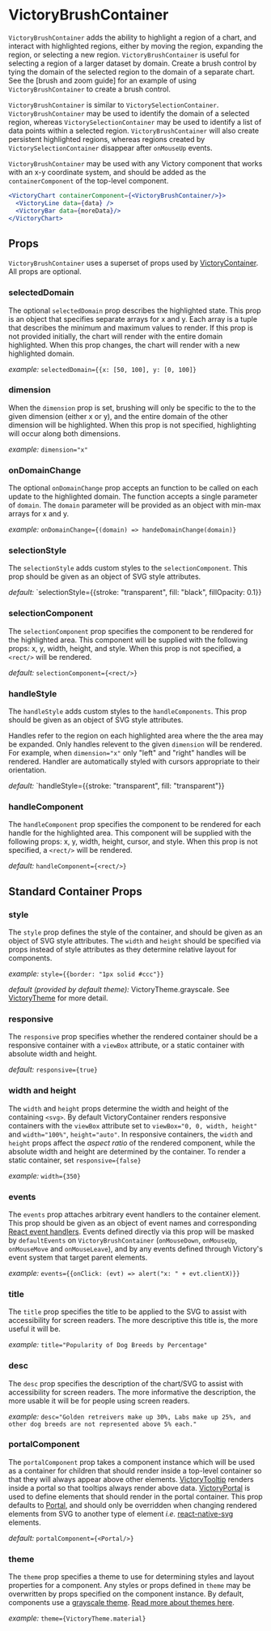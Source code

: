 # VictoryBrushContainer

`VictoryBrushContainer` adds the ability to highlight a region of a chart, and interact with
highlighted regions, either by moving the region, expanding the region, or selecting a new region.
`VictoryBrushContainer` is useful for selecting a region of a larger dataset by domain. Create a
brush control by tying the domain of the selected region to the domain of a separate chart.
See the [brush and zoom guide] for an example of using `VictoryBrushContainer` to create a brush
control.

`VictoryBrushContainer` is similar to `VictorySelectionContainer`. `VictoryBrushContainer` may be
used to identify the domain of a selected region, whereas `VictorySelectionContainer` may be used to
identify a list of data points within a selected region. `VictoryBrushContainer` will also create
persistent highlighted regions, whereas regions created by `VictorySelectionContainer`
disappear after `onMouseUp` events.

`VictoryBrushContainer` may be used with any Victory component that works with an x-y coordinate
system, and should be added as the `containerComponent` of the top-level component.

```jsx
<VictoryChart containerComponent={<VictoryBrushContainer/>}>
  <VictoryLine data={data} />
  <VictoryBar data={moreData}/>
</VictoryChart>
```

## Props

`VictoryBrushContainer` uses a superset of props used by [VictoryContainer]. All props are optional.

### selectedDomain

The optional `selectedDomain` prop describes the highlighted state. This prop is an object that
specifies separate arrays for x and y. Each array is a tuple that describes the minimum and maximum
values to render. If this prop is not provided initially, the chart will render with the entire
domain highlighted. When this prop changes, the chart will render with a new highlighted domain.

*example:* `selectedDomain={{x: [50, 100], y: [0, 100]}`

### dimension

When the `dimension` prop is set, brushing will only be specific to the to the given dimension
(either x or y), and the entire domain of the other dimension will be highlighted. When this prop
is not specified, highlighting will occur along both dimensions.

*example:* `dimension="x"`

### onDomainChange

The optional `onDomainChange` prop accepts an function to be called on each update to the
highlighted domain. The function accepts a single parameter of `domain`. The `domain` parameter will
be provided as an object with min-max arrays for x and y.

*example:* `onDomainChange={(domain) => handeDomainChange(domain)}`

### selectionStyle

The `selectionStyle` adds custom styles to the `selectionComponent`. This prop should be given as
an object of SVG style attributes.

*default:* `selectionStyle={{stroke: "transparent", fill: "black", fillOpacity: 0.1}}

### selectionComponent

The `selectionComponent` prop specifies the component to be rendered for the highlighted area.
This component will be supplied with the following props: x, y, width, height, and style.
When this prop is not specified, a `<rect/>` will be rendered.

*default:* `selectionComponent={<rect/>}`

### handleStyle

The `handleStyle` adds custom styles to the `handleComponents`. This prop should be given as
an object of SVG style attributes.

Handles refer to the region on each highlighted area where the the area may be
expanded. Only handles relevent to the given `dimension` will be rendered. For example, when
`dimension="x"` only "left" and "right" handles will be rendered. Handler are automatically styled
with cursors appropriate to their orientation.

*default:* `handleStyle={{stroke: "transparent", fill: "transparent"}}

### handleComponent

The `handleComponent` prop specifies the component to be rendered for each handle for the highlighted
area.  This component will be supplied with the following props: x, y, width, height, cursor, and style.
When this prop is not specified, a `<rect/>` will be rendered.

*default:* `handleComponent={<rect/>}`

## Standard Container Props

### style

The `style` prop defines the style of the container, and should be given as an object of SVG style attributes.
The `width` and `height` should be specified via props instead of style attributes as they determine
relative layout for components.

*example:* `style={{border: "1px solid #ccc"}}`

*default (provided by default theme):* VictoryTheme.grayscale. See [VictoryTheme] for more detail.

### responsive

The `responsive` prop specifies whether the rendered container should be a responsive container with a `viewBox` attribute, or a static container with absolute width and height.

*default:* `responsive={true}`

### width and height

The `width` and `height` props determine the width and height of the containing `<svg>`. By default VictoryContainer renders responsive containers with the `viewBox` attribute set to `viewBox="0, 0, width, height"` and `width="100%"`, `height="auto"`. In responsive containers, the `width` and `height` props affect the _aspect ratio_ of the rendered component, while the absolute width and height are determined by the container. To render a static container, set `responsive={false}`

*example:* `width={350}`

### events

The `events` prop attaches arbitrary event handlers to the container element. This prop should be
given as an object of event names and corresponding [React event handlers]. Events defined directly
via this prop will be masked by `defaultEvents` on `VictoryBrushContainer` (`onMouseDown`,
`onMouseUp`, `onMouseMove` and `onMouseLeave`), and by any events defined through Victory's event
system that target parent elements.

*example:* `events={{onClick: (evt) => alert("x: " + evt.clientX)}}`

### title

The `title` prop specifies the title to be applied to the SVG to assist with accessibility for screen readers. The more descriptive this title is, the more useful it will be.

*example:* `title="Popularity of Dog Breeds by Percentage"`

### desc

The `desc` prop specifies the description of the chart/SVG to assist with accessibility for screen readers. The more informative the description, the more usable it will be for people using screen readers.

*example:* `desc="Golden retreivers make up 30%, Labs make up 25%, and other dog breeds are not represented above 5% each."`

### portalComponent

The `portalComponent` prop takes a component instance which will be used as a container for children that should render inside a top-level container so that they will always appear above other elements. [VictoryTooltip] renders inside a portal so that tooltips always render above data. [VictoryPortal] is used to define elements that should render in the portal container. This prop defaults to [Portal], and should only be overridden when changing rendered elements from SVG to another type of element _i.e._ [react-native-svg] elements.

*default:* `portalComponent={<Portal/>}`

### theme

The `theme` prop specifies a theme to use for determining styles and layout properties for a
component. Any styles or props defined in `theme` may be overwritten by props specified on the
component instance. By default, components use a [grayscale theme]. [Read more about themes here].

*example:* `theme={VictoryTheme.material}`

[VictoryPortal]: https://formidable.com/open-source/victory/docs/victory-portal
[Portal]: https://github.com/FormidableLabs/victory-core/blob/master/src/victory-portal/portal.js
[react-native-svg]: https://github.com/react-native-community/react-native-svg
[VictoryTheme]: https://formidable.com/open-source/victory/docs/victory-theme
[VictoryTooltip]: https://formidable.com/open-source/victory/docs/victory-tooltip
[grayscale theme]: https://github.com/FormidableLabs/victory-core/blob/master/src/victory-theme/grayscale.js
[Read more about themes here]: https://formidable.com/open-source/victory/recipes/theme-park
[VictoryContainer]: https://formidable.com/open-source/victory/docs/victory-container
[React event handlers]: https://facebook.github.io/react/docs/events.html
